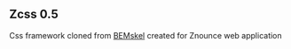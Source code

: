Zcss 0.5
---

Css framework cloned from [BEMskel](http://bemskel.com/) created for Znounce web application